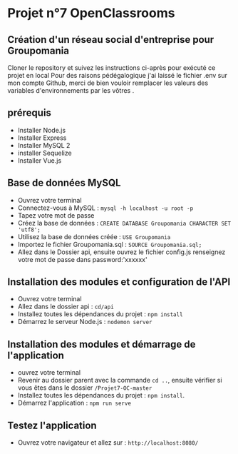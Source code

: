 # Projet n°7 OpenClassrooms

## Création d'un réseau social d'entreprise pour Groupomania

Cloner le repository et suivez les instructions ci-après pour exécuté  ce projet en local
Pour des raisons pédégalogique j'ai laissé le fichier .env sur mon compte Github, merci de bien vouloir remplacer les valeurs des variables d'environnements par les vôtres .

## prérequis

- Installer Node.js
- Installer Express
- Installer MySQL 2
- installer Sequelize
- Installer Vue.js


## Base de données MySQL

- Ouvrez votre terminal
- Connectez-vous à MySQL : `mysql -h localhost -u root -p`
- Tapez votre mot de passe
- Créez la base de données : `CREATE DATABASE Groupomania CHARACTER SET 'utf8';`
- Utilisez la base de données créée : `USE Groupomania`
- Importez le fichier Groupomania.sql : `SOURCE Groupomania.sql;`
- Allez dans le Dossier api, ensuite ouvrez le fichier config.js renseignez votre mot de passe dans password:'xxxxxx'

## Installation des modules et configuration de l'API 

- Ouvrez votre terminal
- Allez dans le dossier api : `cd/api`
- Installez toutes les dépendances du projet : `npm install`
- Démarrez le serveur Node.js : `nodemon server`

## Installation des modules et démarrage de l'application

- ouvrez votre terminal
- Revenir au dossier parent avec la commande `cd ..`, ensuite vérifier si vous êtes dans le dossier `/Projet7-OC-master`
- Installez toutes les dépendances du projet : `npm install`.
- Démarrez l'application : `npm run serve`

## Testez l'application

- Ouvrez votre navigateur et allez sur : `http://localhost:8080/`
